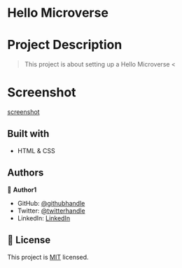 

# Hello Microverse

# Project Description

> This project is about setting up a Hello Microverse <

# Screenshot
 [screenshot](./photos/shot.png)


## Built with
- HTML & CSS


## Authors

👤 **Author1**

- GitHub: [@githubhandle](https://github.com/0sugo)
- Twitter: [@twitterhandle](https://twitter.com/osugo5)
- LinkedIn: [LinkedIn](https://www.linkedin.com/in/josewck-osugo-873b0618a/)


## 📝 License

This project is [MIT](./MIT.md) licensed.
